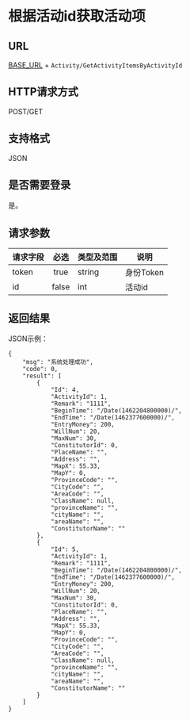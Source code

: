 # 根据活动id获取活动项

## URL
[BASE_URL](..) + `Activity/GetActivityItemsByActivityId`

## HTTP请求方式
POST/GET

## 支持格式
JSON

## 是否需要登录
是。

## 请求参数
| 请求字段 | 必选 | 类型及范围 | 说明 |
| -------- | :--: | ---------- | ---- |
| token | true | string | 身份Token |
| id | false | int | 活动id|




## 返回结果
JSON示例：
```
{
    "msg": "系统处理成功",
    "code": 0,
    "result": [
        {
            "Id": 4,
            "ActivityId": 1,
            "Remark": "1111",
            "BeginTime": "/Date(1462204800000)/",
            "EndTime": "/Date(1462377600000)/",
            "EntryMoney": 200,
            "WillNum": 20,
            "MaxNum": 30,
            "ConstitutorId": 0,
            "PlaceName": "",
            "Address": "",
            "MapX": 55.33,
            "MapY": 0,
            "ProvinceCode": "",
            "CityCode": "",
            "AreaCode": "",
            "ClassName": null,
            "provinceName": "",
            "cityName": "",
            "areaName": "",
            "ConstitutorName": ""
        },
        {
            "Id": 5,
            "ActivityId": 1,
            "Remark": "1111",
            "BeginTime": "/Date(1462204800000)/",
            "EndTime": "/Date(1462377600000)/",
            "EntryMoney": 200,
            "WillNum": 20,
            "MaxNum": 30,
            "ConstitutorId": 0,
            "PlaceName": "",
            "Address": "",
            "MapX": 55.33,
            "MapY": 0,
            "ProvinceCode": "",
            "CityCode": "",
            "AreaCode": "",
            "ClassName": null,
            "provinceName": "",
            "cityName": "",
            "areaName": "",
            "ConstitutorName": ""
        }
    ]
}
```




